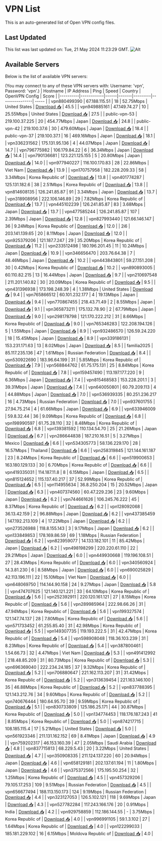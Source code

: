 # VPN List

This is an auto-generated list of Open VPN config files.

## Last Updated

This list was last updated on: Tue, 21 May 2024 11:23:29 GMT.
![Alt](https://repobeats.axiom.co/api/embed/186b98318ef1479477931607c1ad7d823f12451f.svg "Repobeats analytics image")

## Available Servers

Below is the list of available VPN servers:

(You may connect to any of these VPN servers with: Username: 'vpn', Password: 'vpn'.)
| Hostname | IP Address | Ping | Speed | Country | OpenVPN Config | Score |
|----------|------------|------|-------|---------|----------------| ----- |
| vpn880499390 | 67.188.115.51 | 18 | 52.75Mbps | United States | [Download 📥](./configs/server_0_US.ovpn) | 45.5 |
| vpn949885161 | 47.149.74.27 | 10 | 25.55Mbps | United States | [Download 📥](./configs/server_1_US.ovpn) | 27.5 |
| public-vpn-53 | 219.100.37.225 | 20 | 454.77Mbps | Japan | [Download 📥](./configs/server_2_JP.ovpn) | 24.8 |
| public-vpn-42 | 219.100.37.6 | 30 | 479.60Mbps | Japan | [Download 📥](./configs/server_3_JP.ovpn) | 18.4 |
| public-vpn-37 | 219.100.37.1 | 16 | 469.16Mbps | Japan | [Download 📥](./configs/server_4_JP.ovpn) | 18.1 |
| vpn336231562 | 175.131.95.136 | 4 | 44.07Mbps | Japan | [Download 📥](./configs/server_5_JP.ovpn) | 14.7 |
| vpn796775982 | 106.179.84.22 | 6 | 36.34Mbps | Japan | [Download 📥](./configs/server_6_JP.ovpn) | 14.4 |
| vpn790136681 | 123.221.125.155 | 5 | 20.80Mbps | Japan | [Download 📥](./configs/server_7_JP.ovpn) | 14.0 |
| vpn977940227 | 116.100.170.83 | 28 | 22.86Mbps | Viet Nam | [Download 📥](./configs/server_8_VN.ovpn) | 13.9 |
| vpn170757958 | 182.228.209.33 | 58 | 3.34Mbps | Korea Republic of | [Download 📥](./configs/server_9_KR.ovpn) | 13.8 |
| vpn401774287 | 125.131.182.6 | 38 | 2.51Mbps | Korea Republic of | [Download 📥](./configs/server_10_KR.ovpn) | 13.8 |
| vpn814608135 | 126.241.85.87 | 91 | 3.34Mbps | Japan | [Download 📥](./configs/server_11_JP.ovpn) | 13.7 |
| vpn318908956 | 222.106.146.89 | 29 | 7.82Mbps | Korea Republic of | [Download 📥](./configs/server_12_KR.ovpn) | 13.7 |
| vpn445102239 | 126.241.85.87 | 83 | 3.68Mbps | Japan | [Download 📥](./configs/server_13_JP.ovpn) | 13.7 |
| vpn477585244 | 126.241.85.87 | 107 | 2.39Mbps | Japan | [Download 📥](./configs/server_14_JP.ovpn) | 12.8 |
| vpn827993440 | 121.66.146.147 | 36 | 9.24Mbps | Korea Republic of | [Download 📥](./configs/server_15_KR.ovpn) | 12.0 |
| 2i6 | 203.141.139.65 | 20 | 8.11Mbps | Japan | [Download 📥](./configs/server_16_JP.ovpn) | 12.0 |
| vpn925379206 | 121.187.7.247 | 29 | 35.20Mbps | Korea Republic of | [Download 📥](./configs/server_17_KR.ovpn) | 11.2 |
| vpn233512498 | 180.196.201.45 | 11 | 10.24Mbps | Japan | [Download 📥](./configs/server_18_JP.ovpn) | 10.9 |
| vpn346656470 | 203.76.64.38 | 7 | 48.46Mbps | Japan | [Download 📥](./configs/server_19_JP.ovpn) | 10.2 |
| vpn443843801 | 59.27.151.208 | 30 | 0.42Mbps | Korea Republic of | [Download 📥](./configs/server_20_KR.ovpn) | 10.2 |
| vpn890893005 | 60.110.82.215 | 13 | 16.44Mbps | Japan | [Download 📥](./configs/server_21_JP.ovpn) | 9.7 |
| vpn210697548 | 211.201.140.82 | 30 | 20.09Mbps | Korea Republic of | [Download 📥](./configs/server_22_KR.ovpn) | 9.5 |
| vpn431396938 | 173.198.248.39 | 4 | 1.38Mbps | United States | [Download 📥](./configs/server_23_US.ovpn) | 9.4 |
| vpn765866512 | 60.101.232.177 | 4 | 19.13Mbps | Japan | [Download 📥](./configs/server_24_JP.ovpn) | 9.4 |
| vpn770867455 | 218.43.71.49 | 2 | 8.55Mbps | Japan | [Download 📥](./configs/server_25_JP.ovpn) | 9.1 |
| vpn365873211 | 175.132.78.90 | 2 | 67.79Mbps | Japan | [Download 📥](./configs/server_26_JP.ovpn) | 9.0 |
| vpn298178798 | 121.170.222.212 | 31 | 8.66Mbps | Korea Republic of | [Download 📥](./configs/server_27_KR.ovpn) | 9.0 |
| vpn765346283 | 122.208.194.126 | 5 | 1.55Mbps | Japan | [Download 📥](./configs/server_28_JP.ovpn) | 8.9 |
| vpn932486570 | 126.59.24.220 | 18 | 15.45Mbps | Japan | [Download 📥](./configs/server_29_JP.ovpn) | 8.9 |
| vpn339186131 | 153.231.171.63 | 13 | 8.02Mbps | Japan | [Download 📥](./configs/server_30_JP.ovpn) | 8.5 |
| familia2025 | 85.117.235.136 | 47 | 1.61Mbps | Russian Federation | [Download 📥](./configs/server_31_RU.ovpn) | 8.4 |
| vpn530922690 | 183.96.64.199 | 31 | 5.85Mbps | Korea Republic of | [Download 📥](./configs/server_32_KR.ovpn) | 7.9 |
| vpn568844762 | 61.75.175.131 | 25 | 8.84Mbps | Korea Republic of | [Download 📥](./configs/server_33_KR.ovpn) | 7.8 |
| vpn159457490 | 113.197.177.220 | 9 | 6.36Mbps | Japan | [Download 📥](./configs/server_34_JP.ovpn) | 7.4 |
| vpn815468583 | 153.228.201.1 | 3 | 39.31Mbps | Japan | [Download 📥](./configs/server_35_JP.ovpn) | 7.4 |
| vpn640050801 | 60.79.209.113 | 4 | 44.88Mbps | Japan | [Download 📥](./configs/server_36_JP.ovpn) | 7.0 |
| vpn536939335 | 80.251.236.217 | 16 | 4.73Mbps | Russian Federation | [Download 📥](./configs/server_37_RU.ovpn) | 7.0 |
| vpn937601755 | 27.94.75.214 | 4 | 61.66Mbps | Japan | [Download 📥](./configs/server_38_JP.ovpn) | 6.9 |
| vpn633946009 | 59.8.32.44 | 36 | 9.09Mbps | Korea Republic of | [Download 📥](./configs/server_39_KR.ovpn) | 6.8 |
| vpn198990597 | 61.75.28.110 | 32 | 8.48Mbps | Korea Republic of | [Download 📥](./configs/server_40_KR.ovpn) | 6.8 |
| vpn139381592 | 110.134.54.70 | 25 | 21.26Mbps | Japan | [Download 📥](./configs/server_41_JP.ovpn) | 6.7 |
| vpn286644838 | 187.210.16.51 | 5 | 3.27Mbps | Mexico | [Download 📥](./configs/server_42_MX.ovpn) | 6.6 |
| vpn534305773 | 58.136.229.170 | 28 | 16.57Mbps | Thailand | [Download 📥](./configs/server_43_TH.ovpn) | 6.6 |
| vpn258319845 | 121.144.161.187 | 23 | 8.24Mbps | Korea Republic of | [Download 📥](./configs/server_44_KR.ovpn) | 6.6 |
| vpn519900653 | 163.180.129.133 | 30 | 6.70Mbps | Korea Republic of | [Download 📥](./configs/server_45_KR.ovpn) | 6.6 |
| vpn419335031 | 114.187.11.8 | 8 | 6.15Mbps | Japan | [Download 📥](./configs/server_46_JP.ovpn) | 6.5 |
| vpn815124652 | 115.137.40.217 | 37 | 52.99Mbps | Korea Republic of | [Download 📥](./configs/server_47_KR.ovpn) | 6.5 |
| vpn114955634 | 36.8.250.204 | 15 | 20.52Mbps | Japan | [Download 📥](./configs/server_48_JP.ovpn) | 6.3 |
| vpn407374560 | 60.47.229.236 | 23 | 9.60Mbps | Japan | [Download 📥](./configs/server_49_JP.ovpn) | 6.2 |
| vpn744661626 | 106.245.76.222 | 45 | 8.37Mbps | Korea Republic of | [Download 📥](./configs/server_50_KR.ovpn) | 6.2 |
| vpn128092068 | 36.13.42.159 | 2 | 96.88Mbps | Japan | [Download 📥](./configs/server_51_JP.ovpn) | 6.2 |
| vpn437385459 | 147.192.213.109 | 4 | 17.22Mbps | Japan | [Download 📥](./configs/server_52_JP.ovpn) | 6.2 |
| vpn273526988 | 118.8.155.143 | 3 | 9.17Mbps | Japan | [Download 📥](./configs/server_53_JP.ovpn) | 6.2 |
| vpn133849853 | 178.169.86.59 | 69 | 1.18Mbps | Russian Federation | [Download 📥](./configs/server_54_RU.ovpn) | 6.2 |
| vpn823959077 | 14.133.182.101 | 11 | 85.42Mbps | Japan | [Download 📥](./configs/server_55_JP.ovpn) | 6.2 |
| vpn498198299 | 220.220.61.110 | 22 | 29.21Mbps | Japan | [Download 📥](./configs/server_56_JP.ovpn) | 6.0 |
| vpn449930668 | 119.196.108.51 | 27 | 28.43Mbps | Korea Republic of | [Download 📥](./configs/server_57_KR.ovpn) | 6.0 |
| vpn340560924 | 14.3.81.230 | 6 | 8.58Mbps | Japan | [Download 📥](./configs/server_58_JP.ovpn) | 6.0 |
| vpn690025829 | 42.113.196.111 | 22 | 15.10Mbps | Viet Nam | [Download 📥](./configs/server_59_VN.ovpn) | 6.0 |
| vpn648069750 | 114.144.90.158 | 24 | 9.27Mbps | Japan | [Download 📥](./configs/server_60_JP.ovpn) | 5.8 |
| vpn474707625 | 121.140.121.221 | 33 | 64.10Mbps | Korea Republic of | [Download 📥](./configs/server_61_KR.ovpn) | 5.6 |
| vpn252392911 | 220.120.161.121 | 27 | 8.15Mbps | Korea Republic of | [Download 📥](./configs/server_62_KR.ovpn) | 5.6 |
| vpn289985964 | 222.98.66.26 | 31 | 47.94Mbps | Korea Republic of | [Download 📥](./configs/server_63_KR.ovpn) | 5.6 |
| vpn199327574 | 121.147.74.137 | 28 | 7.80Mbps | Korea Republic of | [Download 📥](./configs/server_64_KR.ovpn) | 5.6 |
| vpn571733452 | 61.255.85.40 | 31 | 42.98Mbps | Korea Republic of | [Download 📥](./configs/server_65_KR.ovpn) | 5.5 |
| vpn149307735 | 119.193.222.5 | 31 | 42.47Mbps | Korea Republic of | [Download 📥](./configs/server_66_KR.ovpn) | 5.4 |
| vpn598908048 | 118.36.103.239 | 31 | 8.23Mbps | Korea Republic of | [Download 📥](./configs/server_67_KR.ovpn) | 5.4 |
| vpn387800461 | 1.54.66.73 | 32 | 4.47Mbps | Viet Nam | [Download 📥](./configs/server_68_VN.ovpn) | 5.3 |
| vpn491412992 | 218.48.85.209 | 31 | 80.73Mbps | Korea Republic of | [Download 📥](./configs/server_69_KR.ovpn) | 5.3 |
| vpn696369040 | 222.234.24.185 | 37 | 9.32Mbps | Korea Republic of | [Download 📥](./configs/server_70_KR.ovpn) | 5.2 |
| vpn706880647 | 221.162.113.207 | 31 | 31.42Mbps | Korea Republic of | [Download 📥](./configs/server_71_KR.ovpn) | 5.2 |
| vpn313639454 | 221.163.146.100 | 35 | 46.88Mbps | Korea Republic of | [Download 📥](./configs/server_72_KR.ovpn) | 5.2 |
| vpn837788395 | 121.143.212.76 | 34 | 9.60Mbps | Korea Republic of | [Download 📥](./configs/server_73_KR.ovpn) | 5.2 |
| vpn740676444 | 180.64.95.70 | 39 | 9.59Mbps | Korea Republic of | [Download 📥](./configs/server_74_KR.ovpn) | 5.1 |
| vpn830733809 | 125.186.25.171 | 44 | 30.87Mbps | Korea Republic of | [Download 📥](./configs/server_75_KR.ovpn) | 5.0 |
| vpn134774453 | 118.176.187.243 | 41 | 8.85Mbps | Korea Republic of | [Download 📥](./configs/server_76_KR.ovpn) | 5.0 |
| vpn874217715 | 108.185.115.4 | 17 | 5.21Mbps | United States | [Download 📥](./configs/server_77_US.ovpn) | 5.0 |
| vpn561923346 | 211.131.162.152 | 69 | 8.41Mbps | Japan | [Download 📥](./configs/server_78_JP.ovpn) | 4.9 |
| vpn759202317 | 46.153.160.39 | 47 | 2.05Mbps | Saudi Arabia | [Download 📥](./configs/server_79_SA.ovpn) | 4.8 |
| vpn837715813 | 68.229.5.43 | 20 | 3.22Mbps | United States | [Download 📥](./configs/server_80_US.ovpn) | 4.7 |
| vpn350908335 | 211.124.137.220 | 60 | 20.94Mbps | Japan | [Download 📥](./configs/server_81_JP.ovpn) | 4.6 |
| vpn658129181 | 202.137.61.194 | 11 | 1.80Mbps | Japan | [Download 📥](./configs/server_82_JP.ovpn) | 4.6 |
| vpn375372566 | 175.195.50.254 | 32 | 1.25Mbps | Korea Republic of | [Download 📥](./configs/server_83_KR.ovpn) | 4.5 |
| vpn457329206 | 79.105.17.253 | 109 | 9.51Mbps | Russian Federation | [Download 📥](./configs/server_84_RU.ovpn) | 4.5 |
| vpn656677494 | 188.113.150.173 | 124 | 9.19Mbps | Russian Federation | [Download 📥](./configs/server_85_RU.ovpn) | 4.4 |
| vpn323127053 | 126.5.102.121 | 118 | 9.69Mbps | Japan | [Download 📥](./configs/server_86_JP.ovpn) | 4.3 |
| vpn527782284 | 117.243.166.176 | 20 | 0.91Mbps | India | [Download 📥](./configs/server_87_IN.ovpn) | 4.2 |
| vpn929758859 | 112.186.144.55 | - | 3.75Mbps | Korea Republic of | [Download 📥](./configs/server_88_KR.ovpn) | 4.0 |
| vpn996991105 | 59.1.3.102 | 27 | 1.64Mbps | Korea Republic of | [Download 📥](./configs/server_89_KR.ovpn) | 4.0 |
| vpn122299033 | 185.181.229.102 | 16 | 6.15Mbps | Moldova Republic of | [Download 📥](./configs/server_90_MD.ovpn) | 4.0 |
